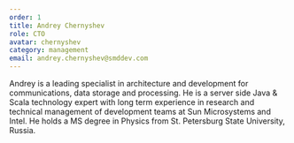 ```yaml
---
order: 1
title: Andrey Chernyshev
role: CTO
avatar: chernyshev
category: management
email: andrey.chernyshev@smddev.com
---
```

Andrey is a leading  specialist  in architecture and development for communications, 
data storage and processing. He is a server side  Java & Scala technology expert with 
long term experience in research and technical management of development teams at Sun Microsystems and Intel. He holds a MS degree in Physics from St. Petersburg State University, Russia.